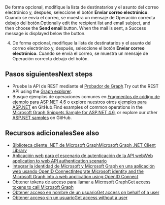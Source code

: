 <span data-ttu-id="81016-p116">De forma opcional, modifique la lista de destinatarios y el asunto del correo electrónico y, después, seleccione el botón **Enviar correo electrónico**. Cuando se envía el correo, se muestra un mensaje de Operación correcta debajo del botón.</span><span class="sxs-lookup"><span data-stu-id="81016-p116">Optionally edit the recipient list and email subject, and then choose the **Send email** button. When the mail is sent, a Success message is displayed below the button.</span></span>

4. De forma opcional, modifique la lista de destinatarios y el asunto del correo electrónico y, después, seleccione el botón **Enviar correo electrónico**. Cuando se envía el correo, se muestra un mensaje de Operación correcta debajo del botón.


## <a name="next-steps"></a><span data-ttu-id="81016-171">Pasos siguientes</span><span class="sxs-lookup"><span data-stu-id="81016-171">Next steps</span></span>
- <span data-ttu-id="81016-172">Pruebe la API de REST mediante el [Probador de Graph](https://graph.microsoft.io/graph-explorer).</span><span class="sxs-lookup"><span data-stu-id="81016-172">Try out the REST API using the [Graph explorer](https://graph.microsoft.io/graph-explorer).</span></span>
- <span data-ttu-id="81016-173">Busque ejemplos de operaciones comunes en [Fragmentos de código de ejemplo para ASP.NET 4.6](https://github.com/microsoftgraph/aspnet-snippets-sample) o explore nuestros otros [ejemplos para ASP.NET](http://aka.ms/aspnetgraphsamples) en GitHub.</span><span class="sxs-lookup"><span data-stu-id="81016-173">Find examples of common operations in the [Microsoft Graph Snippets Sample for ASP.NET 4.6](https://github.com/microsoftgraph/aspnet-snippets-sample), or explore our other [ASP.NET samples](http://aka.ms/aspnetgraphsamples) on GitHub.</span></span>

## <a name="see-also"></a><span data-ttu-id="81016-174">Recursos adicionales</span><span class="sxs-lookup"><span data-stu-id="81016-174">See also</span></span>
- [<span data-ttu-id="81016-175">Biblioteca cliente .NET de Microsoft Graph</span><span class="sxs-lookup"><span data-stu-id="81016-175">Microsoft Graph .NET Client Library</span></span>](https://github.com/microsoftgraph/msgraph-sdk-dotnet)
- [<span data-ttu-id="81016-176">Aplicación web para el escenario de autenticación de la API web</span><span class="sxs-lookup"><span data-stu-id="81016-176">Web application to web API authentication scenario</span></span>](https://azure.microsoft.com/en-us/documentation/articles/active-directory-authentication-scenarios/#web-application-to-web-api)
- [<span data-ttu-id="81016-177">Integrar la identidad de Microsoft y Microsoft Graph en una aplicación web usando OpenID Connect</span><span class="sxs-lookup"><span data-stu-id="81016-177">Integrate Microsoft identity and the Microsoft Graph into a web application using OpenID Connect</span></span>](https://azure.microsoft.com/en-us/documentation/samples/active-directory-dotnet-webapp-openidconnect-v2/)
- [<span data-ttu-id="81016-178">Obtener tokens de acceso para llamar a Microsoft Graph</span><span class="sxs-lookup"><span data-stu-id="81016-178">Get access tokens to call Microsoft Graph</span></span>](https://developer.microsoft.com/en-us/graph/docs/concepts/auth_overview)
- [<span data-ttu-id="81016-179">Obtener acceso en nombre de un usuario</span><span class="sxs-lookup"><span data-stu-id="81016-179">Get access on behalf of a user</span></span>](https://developer.microsoft.com/en-us/graph/docs/concepts/auth_v2_user)
- [<span data-ttu-id="81016-180">Obtener acceso sin un usuario</span><span class="sxs-lookup"><span data-stu-id="81016-180">Get access without a user</span></span>](https://developer.microsoft.com/en-us/graph/docs/concepts/auth_v2_service)
